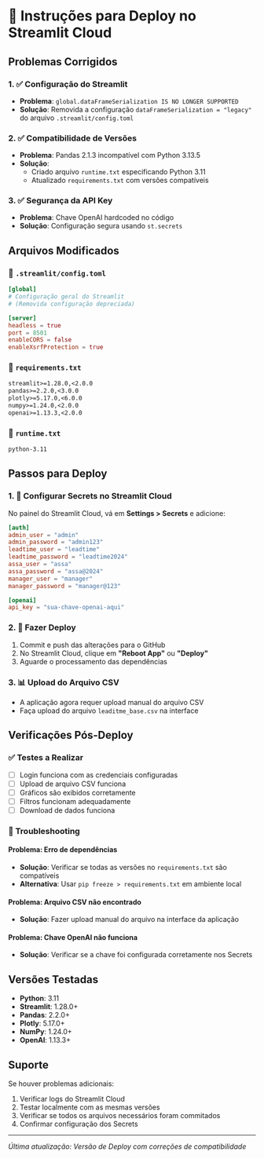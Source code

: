 # 🚀 Instruções para Deploy no Streamlit Cloud

## Problemas Corrigidos

### 1. ✅ Configuração do Streamlit
- **Problema**: `global.dataFrameSerialization IS NO LONGER SUPPORTED`
- **Solução**: Removida a configuração `dataFrameSerialization = "legacy"` do arquivo `.streamlit/config.toml`

### 2. ✅ Compatibilidade de Versões
- **Problema**: Pandas 2.1.3 incompatível com Python 3.13.5
- **Solução**: 
  - Criado arquivo `runtime.txt` especificando Python 3.11
  - Atualizado `requirements.txt` com versões compatíveis

### 3. ✅ Segurança da API Key
- **Problema**: Chave OpenAI hardcoded no código
- **Solução**: Configuração segura usando `st.secrets`

## Arquivos Modificados

### 📁 `.streamlit/config.toml`
```toml
[global]
# Configuração geral do Streamlit
# (Removida configuração depreciada)

[server]
headless = true
port = 8501
enableCORS = false
enableXsrfProtection = true
```

### 📁 `requirements.txt`
```txt
streamlit>=1.28.0,<2.0.0
pandas>=2.2.0,<3.0.0
plotly>=5.17.0,<6.0.0
numpy>=1.24.0,<2.0.0
openai>=1.13.3,<2.0.0
```

### 📁 `runtime.txt`
```txt
python-3.11
```

## Passos para Deploy

### 1. 🔑 Configurar Secrets no Streamlit Cloud
No painel do Streamlit Cloud, vá em **Settings > Secrets** e adicione:

```toml
[auth]
admin_user = "admin"
admin_password = "admin123"
leadtime_user = "leadtime"
leadtime_password = "leadtime2024"
assa_user = "assa"
assa_password = "assa@2024"
manager_user = "manager"
manager_password = "manager@123"

[openai]
api_key = "sua-chave-openai-aqui"
```

### 2. 🚀 Fazer Deploy
1. Commit e push das alterações para o GitHub
2. No Streamlit Cloud, clique em **"Reboot App"** ou **"Deploy"**
3. Aguarde o processamento das dependências

### 3. 📊 Upload do Arquivo CSV
- A aplicação agora requer upload manual do arquivo CSV
- Faça upload do arquivo `leaditme_base.csv` na interface

## Verificações Pós-Deploy

### ✅ Testes a Realizar
- [ ] Login funciona com as credenciais configuradas
- [ ] Upload de arquivo CSV funciona
- [ ] Gráficos são exibidos corretamente
- [ ] Filtros funcionam adequadamente
- [ ] Download de dados funciona

### 🔧 Troubleshooting

#### Problema: Erro de dependências
- **Solução**: Verificar se todas as versões no `requirements.txt` são compatíveis
- **Alternativa**: Usar `pip freeze > requirements.txt` em ambiente local

#### Problema: Arquivo CSV não encontrado
- **Solução**: Fazer upload manual do arquivo na interface da aplicação

#### Problema: Chave OpenAI não funciona
- **Solução**: Verificar se a chave foi configurada corretamente nos Secrets

## Versões Testadas

- **Python**: 3.11
- **Streamlit**: 1.28.0+
- **Pandas**: 2.2.0+
- **Plotly**: 5.17.0+
- **NumPy**: 1.24.0+
- **OpenAI**: 1.13.3+

## Suporte

Se houver problemas adicionais:
1. Verificar logs do Streamlit Cloud
2. Testar localmente com as mesmas versões
3. Verificar se todos os arquivos necessários foram commitados
4. Confirmar configuração dos Secrets

---
*Última atualização: Versão de Deploy com correções de compatibilidade* 